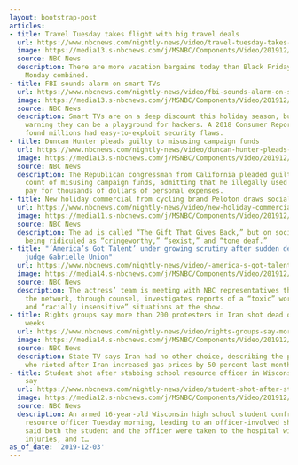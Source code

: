 ```yaml
---
layout: bootstrap-post
articles:
- title: Travel Tuesday takes flight with big travel deals
  url: https://www.nbcnews.com/nightly-news/video/travel-tuesday-takes-flight-with-big-travel-deals-74440773697
  image: https://media13.s-nbcnews.com/j/MSNBC/Components/Video/201912/nn_vng_travel_tuesday_deals_191203_1920x1080.nbcnews-fp-1200-630.jpg
  source: NBC News
  description: There are more vacation bargains today than Black Friday and Cyber
    Monday combined.
- title: FBI sounds alarm on smart TVs
  url: https://www.nbcnews.com/nightly-news/video/fbi-sounds-alarm-on-smart-tvs-74440261902
  image: https://media13.s-nbcnews.com/j/MSNBC/Components/Video/201912/nn_ggu_fbi_warning_spying_smart_tvs_191203_1920x1080.nbcnews-fp-1200-630.jpg
  source: NBC News
  description: Smart TVs are on a deep discount this holiday season, but the FBI is
    warning they can be a playground for hackers. A 2018 Consumer Reports investigation
    found millions had easy-to-exploit security flaws.
- title: Duncan Hunter pleads guilty to misusing campaign funds
  url: https://www.nbcnews.com/nightly-news/video/duncan-hunter-pleads-guilty-to-misusing-campaign-funds-74439749798
  image: https://media13.s-nbcnews.com/j/MSNBC/Components/Video/201912/duncan_hunter_thumb.nbcnews-fp-1200-630.jpg
  source: NBC News
  description: The Republican congressman from California pleaded guilty to a single
    count of misusing campaign funds, admitting that he illegally used the money to
    pay for thousands of dollars of personal expenses.
- title: New holiday commercial from cycling brand Peloton draws social media backlash
  url: https://www.nbcnews.com/nightly-news/video/new-holiday-commercial-from-cycling-brand-peloton-draws-social-media-backlash-74440773531
  image: https://media11.s-nbcnews.com/j/MSNBC/Components/Video/201912/nn_sgo_peloton_commercial_backlash_191203_1920x1080.nbcnews-fp-1200-630.jpg
  source: NBC News
  description: The ad is called “The Gift That Gives Back,” but on social media it’s
    being ridiculed as “cringeworthy,” “sexist,” and “tone deaf.”
- title: "‘America’s Got Talent’ under growing scrutiny after sudden departure of
    judge Gabrielle Union"
  url: https://www.nbcnews.com/nightly-news/video/-america-s-got-talent-under-growing-scrutiny-after-sudden-departure-of-judge-gabrielle-union-74440773525
  image: https://media14.s-nbcnews.com/j/MSNBC/Components/Video/201912/nn_bal_gabrielle_union_agt_accusations_191203_1575418548305.nbcnews-fp-1200-630.jpg
  source: NBC News
  description: The actress’ team is meeting with NBC representatives this week as
    the network, through counsel, investigates reports of a “toxic” work environment
    and “racially insensitive” situations at the show.
- title: Rights groups say more than 200 protesters in Iran shot dead over last two
    weeks
  url: https://www.nbcnews.com/nightly-news/video/rights-groups-say-more-than-200-protesters-in-iran-shot-dead-over-last-two-weeks-74441285506
  image: https://media14.s-nbcnews.com/j/MSNBC/Components/Video/201912/nn_ren_iran_protests_cracksdowns_191203_1920x1080.nbcnews-fp-1200-630.jpg
  source: NBC News
  description: State TV says Iran had no other choice, describing the protesters,
    who rioted after Iran increased gas prices by 50 percent last month, as violent.
- title: Student shot after stabbing school resource officer in Wisconsin, police
    say
  url: https://www.nbcnews.com/nightly-news/video/student-shot-after-stabbing-school-resource-officer-in-wisconsin-police-say-74438725922
  image: https://media12.s-nbcnews.com/j/MSNBC/Components/Video/201912/nn_rmo_oshkosh_wi_school_shooting_191203_1920x1080.nbcnews-fp-1200-630.jpg
  source: NBC News
  description: An armed 16-year-old Wisconsin high school student confronted a school
    resource officer Tuesday morning, leading to an officer-involved shooting. Police
    said both the student and the officer were taken to the hospital with non-life-threatening
    injuries, and t…
as_of_date: '2019-12-03'
---
```



